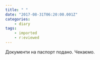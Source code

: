 ```yaml
---
title: " "
date: "2017-08-31T06:20:00.001Z"
categories:
    - diary
tags:
    - imported
    - r:eviewed
---
```


Документи на паспорт подано. Чекаємо.
